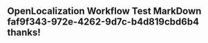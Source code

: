 <properties
ms.topic="hero-topic"
ms.test1="hero-topic"
ms.test2="test"/>


## OpenLocalization Workflow Test MarkDown faf9f343-972e-4262-9d7c-b4d819cbd6b4 thanks!



<!--HONumber=Jul16_HO5-->


